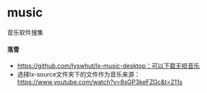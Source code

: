 # music
音乐软件搜集

#### 落雪
  - https://github.com/lyswhut/lx-music-desktop：可以下载无损音乐
  - 选择lx-source文件夹下的文件作为音乐来源：https://www.youtube.com/watch?v=8sGP3keFZGc&t=211s
